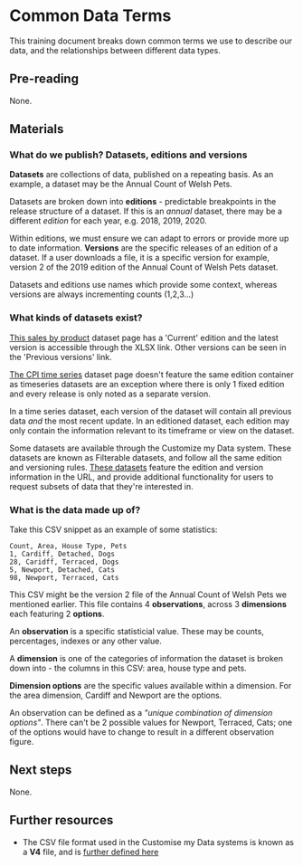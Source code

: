 Common Data Terms
===========================

This training document breaks down common terms we use to describe our data, and the relationships between different data types.

## Pre-reading
None.

## Materials

### What do we publish? Datasets, editions and versions

**Datasets** are collections of data, published on a repeating basis. As an example, a dataset may be the Annual Count of Welsh Pets.

Datasets are broken down into **editions** - predictable breakpoints in the release structure of a dataset. If this is an _annual_ dataset, there may be a different _edition_ for each year, e.g. 2018, 2019, 2020.

Within editions, we must ensure we can adapt to errors or provide more up to date information. **Versions** are the specific releases of an edition of a dataset. If a user downloads a file, it is a specific version for example, version 2 of the 2019 edition of the Annual Count of Welsh Pets dataset.

Datasets and editions use names which provide some context, whereas versions are always incrementing counts (1,2,3...)

### What kinds of datasets exist?
[This sales by product](https://www.ons.gov.uk/businessindustryandtrade/manufacturingandproductionindustry/datasets/ukmanufacturerssalesbyproductprodcom) dataset page has a 'Current' edition and the latest version is accessible through the XLSX link. Other versions can be seen in the 'Previous versions' link.

[The CPI time series](https://www.ons.gov.uk/economy/inflationandpriceindices/datasets/consumerpriceindices) dataset page doesn't feature the same edition container as timeseries datasets are an exception where there is only 1 fixed edition and every release is only noted as a separate version. 

In a time series dataset, each version of the dataset will contain all previous data _and_ the most recent update. In an editioned dataset, each edition may only contain the information relevant to its timeframe or view on the dataset.

Some datasets are available through the Customize my Data system. These datasets are known as Filterable datasets, and follow all the same edition and versioning rules. [These datasets](https://www.ons.gov.uk/datasets/mid-year-pop-est/editions/mid-2019-april-2020-geography/versions/2) feature the edition and version information in the URL, and provide additional functionality for users to request subsets of data that they're interested in.

### What is the data made up of?

Take this CSV snippet as an example of some statistics:
``` csv
Count, Area, House Type, Pets
1, Cardiff, Detached, Dogs
28, Caridff, Terraced, Dogs
5, Newport, Detached, Cats
98, Newport, Terraced, Cats
```
This CSV might be the version 2 file of the Annual Count of Welsh Pets we mentioned earlier. This file contains 4 **observations**, across 3 **dimensions** each featuring 2 **options**.

An **observation** is a specific statisticial value. These may be counts, percentages, indexes or any other value.

A **dimension** is one of the categories of information the dataset is broken down into - the columns in this CSV: area, house type and pets.

**Dimension options** are the specific values available within a dimension. For the area dimension, Cardiff and Newport are the options.

An observation can be defined as a _"unique combination of dimension options"_. There can't be 2 possible values for Newport, Terraced, Cats; one of the options would have to change to result in a different observation figure.


## Next steps

None.

Further resources
----------------------------
- The CSV file format used in the Customise my Data systems is known as a **V4** file, and is [further defined here](https://docs.google.com/document/d/1szyhfZZYO3c5-jeMVrXOJha5JCltCDYZC2ySNcruNOc/edit)
